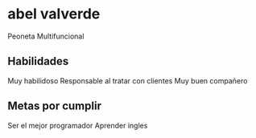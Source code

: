 # abel valverde
Peoneta 
Multifuncional

## Habilidades 
Muy habilidoso
Responsable al tratar con clientes
Muy buen compañero

## Metas por cumplir
Ser el mejor programador
Aprender ingles


